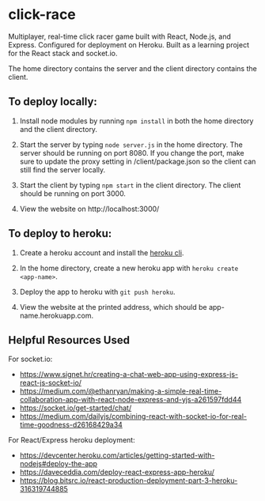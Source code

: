 # click-race

Multiplayer, real-time click racer game built with React, Node.js, and Express. Configured for deployment on Heroku. Built as a learning project for the React stack and socket.io.

The home directory contains the server and the client directory contains the client. 

## To deploy locally:

1) Install node modules by running `npm install` in both the home directory and the client directory.

2) Start the server by typing `node server.js` in the home directory. The server should be running on port 8080. If you change the port, make sure to update the proxy setting in /client/package.json so the client can still find the server locally.

3) Start the client by typing `npm start` in the client directory. The client should be running on port 3000.

4) View the website on http://localhost:3000/

## To deploy to heroku:

1) Create a heroku account and install the [heroku cli](https://devcenter.heroku.com/articles/heroku-cli).

2) In the home directory, create a new heroku app with `heroku create <app-name>`.

3) Deploy the app to heroku with `git push heroku`.

4) View the website at the printed address, which should be app-name.herokuapp.com.

## Helpful Resources Used

For socket.io:
- https://www.signet.hr/creating-a-chat-web-app-using-express-js-react-js-socket-io/
- https://medium.com/@ethanryan/making-a-simple-real-time-collaboration-app-with-react-node-express-and-yjs-a261597fdd44
- https://socket.io/get-started/chat/
- https://medium.com/dailyjs/combining-react-with-socket-io-for-real-time-goodness-d26168429a34


For React/Express heroku deployment:
- https://devcenter.heroku.com/articles/getting-started-with-nodejs#deploy-the-app
- https://daveceddia.com/deploy-react-express-app-heroku/
- https://blog.bitsrc.io/react-production-deployment-part-3-heroku-316319744885
